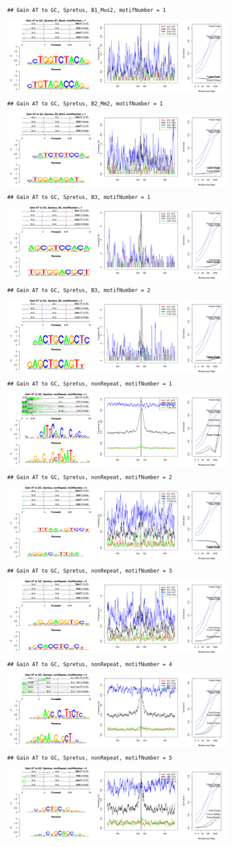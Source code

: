 

```
## Gain AT to GC, Spretus, B1_Mus2, motifNumber = 1
```

![plot of chunk motifPValues](figure/motifPValues1.png) 

```
## Gain AT to GC, Spretus, B2_Mm2, motifNumber = 1
```

![plot of chunk motifPValues](figure/motifPValues2.png) 

```
## Gain AT to GC, Spretus, B3, motifNumber = 1
```

![plot of chunk motifPValues](figure/motifPValues3.png) 

```
## Gain AT to GC, Spretus, B3, motifNumber = 2
```

![plot of chunk motifPValues](figure/motifPValues4.png) 

```
## Gain AT to GC, Spretus, nonRepeat, motifNumber = 1
```

![plot of chunk motifPValues](figure/motifPValues5.png) 

```
## Gain AT to GC, Spretus, nonRepeat, motifNumber = 2
```

![plot of chunk motifPValues](figure/motifPValues6.png) 

```
## Gain AT to GC, Spretus, nonRepeat, motifNumber = 3
```

![plot of chunk motifPValues](figure/motifPValues7.png) 

```
## Gain AT to GC, Spretus, nonRepeat, motifNumber = 4
```

![plot of chunk motifPValues](figure/motifPValues8.png) 

```
## Gain AT to GC, Spretus, nonRepeat, motifNumber = 5
```

![plot of chunk motifPValues](figure/motifPValues9.png) 
  
